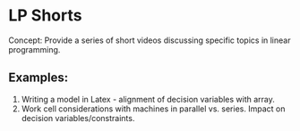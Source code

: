 # LP Shorts
Concept: Provide a series of short videos discussing specific topics in linear programming.

## Examples:
1. Writing a model in Latex - alignment of decision variables with array.
2. Work cell considerations with machines in parallel vs. series.  Impact on decision variables/constraints.